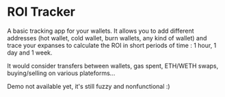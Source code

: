 # ROI Tracker

A basic tracking app for your wallets. It allows you to add different addresses (hot wallet, cold wallet, burn wallets, any kind of wallet) and trace your expanses to calculate the ROI in short periods of time : 1 hour, 1 day and 1 week.

It would consider transfers between wallets, gas spent, ETH/WETH swaps, buying/selling on various plateforms...

Demo not available yet, it's still fuzzy and nonfunctional :)
